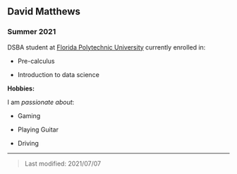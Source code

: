 ## David Matthews

### Summer 2021 

DSBA student at [Florida Polytechnic University](https://www.floridapoly.edu) currently enrolled in: 

- Pre-calculus

- Introduction to data science


**Hobbies:**

I am _passionate about_: 

- Gaming

- Playing Guitar

- Driving

***

> Last modified: 2021/07/07